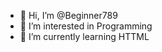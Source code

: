 - 👋 Hi, I’m @Beginner789
- 👀 I’m interested in Programming
- 🌱 I’m currently learning HTTML

<!---
Beginner789/Beginner789 is a ✨ special ✨ repository because its `README.md` (this file) appears on your GitHub profile.
You can click the Preview link to take a look at your changes.
--->
